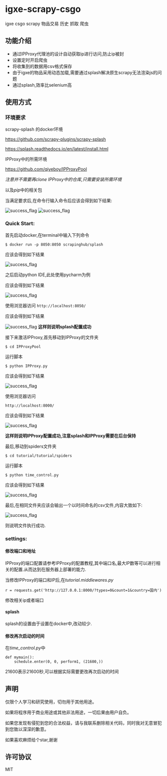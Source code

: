 # igxe-scrapy-csgo
igxe csgo scrapy 物品交易 历史 抓取 爬虫

## 功能介绍
- 通过IPProxy代理池的设计自动获取ip进行访问,防止ip被封
- 设置定时开启爬虫
- 将收集到的数据用csv格式保存
- 由于igxe的物品采用动态加载,需要通过splash解决原生scrapy无法渲染js的问题
- 通过splash,效率比selenium高

## 使用方式
### 环境要求
scrapy-splash 的docker环境

https://github.com/scrapy-plugins/scrapy-splash

https://splash.readthedocs.io/en/latest/install.html

IPProxy中的所需环境

https://github.com/qiyeboy/IPProxyPool

*注意并不需要再clone IPProxy中的仓库,只需要安装所需环境*

以及*pip*中的相关包

当满足要求后,在命令行输入命令后应该会得到如下结果:

![success_flag](https://github.com/geniusjoe/igxe-scrapy-csgo/blob/dev/pictures/sqlite3.png)
![success_flag](https://github.com/geniusjoe/igxe-scrapy-csgo/blob/dev/pictures/docker.png)

### Quick Start:

首先启动docker,在terminal中输入下列命令

`$ docker run -p 8050:8050 scrapinghub/splash`

应该会得到如下结果

![success_flag](https://github.com/geniusjoe/igxe-scrapy-csgo/blob/dev/pictures/splash.png)

之后启动python IDE,此处使用pycharm为例

应该会得到如下结果

![success_flag](https://github.com/geniusjoe/igxe-scrapy-csgo/blob/dev/pictures/IPProxy.png)

使用浏览器访问
` http://localhost:8050/ `

应该会得到如下结果

![success_flag](https://github.com/geniusjoe/igxe-scrapy-csgo/blob/dev/pictures/8050%20splash.png)
**这样则说明splash配置成功**

接下来激活IPProxy,首先移动到IPProxy的文件夹

`$ cd IPProxyPool`

运行脚本

`$ python IPProxy.py`

应该会得到如下结果

![success_flag](https://github.com/geniusjoe/igxe-scrapy-csgo/blob/dev/pictures/IPProxy.png)

使用浏览器访问

` http://localhost:8000/ `

应该会得到如下结果

![success_flag](https://github.com/geniusjoe/igxe-scrapy-csgo/blob/dev/pictures/8000%20IPProxy.png)

**这样则说明IPProxy配置成功,注意splash和IPProxy需要在后台保持**

最后,移动到spiders文件夹

`$ cd tutorial/tutorial/spiders`

运行脚本

`$ python time_control.py`

应该会得到如下结果

![success_flag](https://github.com/geniusjoe/igxe-scrapy-csgo/blob/dev/pictures/run.png)

最后,在相同文件夹应该会输出一个以时间命名的csv文件,内容大致如下:

![success_flag](https://github.com/geniusjoe/igxe-scrapy-csgo/blob/dev/pictures/target_csv.png)

则说明文件执行成功.

### settings:

#### 修改端口和地址
IPProxy的端口配置请参考IPProxy的配置教程,其中端口名,最大IP数等可以进行相关的配置.从而达到在服务器上部署的能力.

当修改IPProxy的端口和IP后,在*tutorial.middlewares.py*

`r = requests.get('http://127.0.0.1:8000/?types=0&count=1&country=国内')`

修改相关ip或者端口

#### splash
splash的设置由于设置在docker中,改动较少.

#### 修改再次启动的时间

在*time_control.py*中
```
def mymain():
    schedule.enter(0, 0, perform1, (21600,))
```
21600表示21600秒,可以根据实际需要更改再次启动的时间

## 声明
仅限个人学习和研究使用，切勿用于其他用途。

如果将程序用于商业用途或其他非法用途，一切后果由用户自负。

如果您发现有侵犯到您的合法权益，请与我联系删除相关代码，同时我对无意冒犯到您致以深深的歉意。

如果喜欢麻烦给个star,谢谢

## 许可协议
MIT
